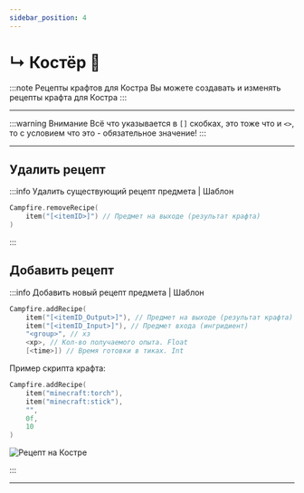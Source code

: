 ```yaml
---
sidebar_position: 4
---
```


# ↳ Костёр 🧺

:::note Рецепты крафтов для Костра
Вы можете создавать и изменять рецепты крафта для Костра
:::

---

:::warning Внимание
Всё что указывается в `[]` скобках, это тоже что и `<>`, то с условием что это - обязательное значение!
:::

---

## Удалить рецепт

:::info Удалить существующий рецепт предмета | Шаблон

```kts
Campfire.removeRecipe(
	item("[<itemID>]") // Предмет на выходе (результат крафта)
)
```

:::

## Добавить рецепт

:::info Добавить новый рецепт предмета | Шаблон

```kts
Campfire.addRecipe(
	item("[<itemID_Output>]"), // Предмет на выходе (результат крафта)
	item("[<itemID_Input>]"), // Предмет входа (ингридиент)
	"<group>", // хз
	<xp>, // Кол-во получаемого опыта. Float
	[<time>]) // Время готовки в тиках. Int
```

Пример скрипта крафта:

```kts
Campfire.addRecipe(
	item("minecraft:torch"),
	item("minecraft:stick"),
	"",
	0f,
	10
)
```

![Рецепт на Костре](@site/static/img/hollowengine/campfire_recipe.png)

:::

---
